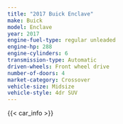 ```yaml
---
title: "2017 Buick Enclave"
make: Buick
model: Enclave
year: 2017
engine-fuel-type: regular unleaded
engine-hp: 288
engine-cylinders: 6
transmission-type: Automatic
driven-wheels: Front wheel drive
number-of-doors: 4
market-category: Crossover
vehicle-size: Midsize
vehicle-style: 4dr SUV
---
```


{{< car_info >}}
